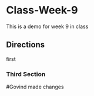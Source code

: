 # Class-Week-9
This is a demo for week 9 in class
## Directions
first
### Third Section

#Govind made changes
